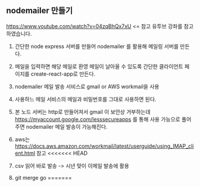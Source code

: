 ## nodemailer 만들기

https://www.youtube.com/watch?v=04zqBhQx7xU
<= 참고
유투브 강좌를 참고 하였습니다.

1. 간단한 node express 서버를 만들어 nodemailer 를 활용해 메일링 서버를 만든다.

2. 메일을 입력하면 해당 메일로 환영 메일이 날아올 수 있도록 간단한 클라이언트 페이지를 create-react-app로 만든다.

3. nodemailer 메일 발송 서비스로 gmail or AWS workmail을 사용

4. 사용하느 메일 서비스의 메일과 비밀번호를 그대로 사용하면 된다.

5. 본 노드 서버는 http로 만들어져서 gmail 이 보안상 거부하는데 
   https://myaccount.google.com/lesssecureapps 를 통해 사용 가능으로 풀어주면 nodemailer 메일 발송이 가능해진다.

6. aws는 https://docs.aws.amazon.com/workmail/latest/userguide/using_IMAP_client.html 참고
<<<<<<< HEAD

7. csv 읽어 바로 발송 -> 시년 맞이 이메일 발송에 활용

8. git merge go
=======

